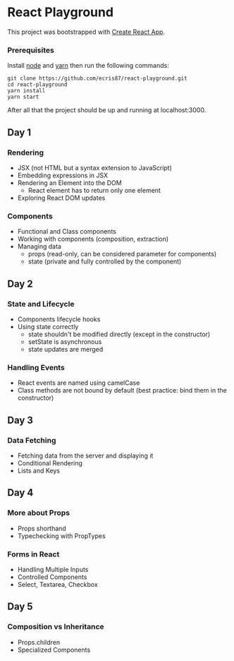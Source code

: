 # React Playground

This project was bootstrapped with [Create React App](https://github.com/facebookincubator/create-react-app).

### Prerequisites
Install [node](https://nodejs.org/en/download/) and [yarn](https://yarnpkg.com/lang/en/docs/install/) then run the following commands:

```
git clone https://github.com/ecris87/react-playground.git
cd react-playground
yarn install
yarn start
```

After all that the project should be up and running at localhost:3000.

## Day 1

### Rendering
* JSX (not HTML but a syntax extension to JavaScript)
* Embedding expressions in JSX
* Rendering an Element into the DOM
  * React element has to return only one element
* Exploring React DOM updates

### Components
* Functional and Class components 
* Working with components (composition, extraction)
* Managing data
  * props (read-only, can be considered parameter for components)
  * state (private and fully controlled by the component)

## Day 2

### State and Lifecycle
* Components lifecycle hooks
* Using state correctly
  * state shouldn't be modified directly (except in the constructor)
  * setState is asynchronous
  * state updates are merged

### Handling Events
* React events are named using camelCase
* Class methods are not bound by default (best practice: bind them in the constructor)

## Day 3

### Data Fetching
* Fetching data from the server and displaying it
* Conditional Rendering
* Lists and Keys

## Day 4

### More about Props
* Props shorthand
* Typechecking with PropTypes

### Forms in React
* Handling Multiple Inputs
* Controlled Components
* Select, Textarea, Checkbox

## Day 5

### Composition vs Inheritance
* Props.children
* Specialized Components
